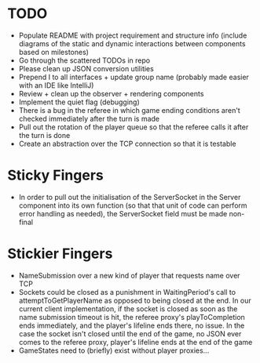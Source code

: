 # TODO
- Populate README with project requirement and structure info (include diagrams of the static and dynamic interactions between components based on milestones)
- Go through the scattered TODOs in repo
- Please clean up JSON conversion utilities
- Prepend I to all interfaces + update group name (probably made easier with an IDE like IntelliJ)
- Review + clean up the observer + rendering components
- Implement the quiet flag (debugging)
- There is a bug in the referee in which game ending conditions aren't checked immediately after the turn is made
- Pull out the rotation of the player queue so that the referee calls it after the turn is done
- Create an abstraction over the TCP connection so that it is testable

# Sticky Fingers
- In order to pull out the initialisation of the ServerSocket in the Server component into its own function (so that that unit of code can perform error handling as needed), the ServerSocket field must be made non-final

# Stickier Fingers
- NameSubmission over a new kind of player that requests name over TCP 
- Sockets could be closed as a punishment in WaitingPeriod's call to attemptToGetPlayerName as opposed to being closed at the end. In our current client implementation, if the 
socket is closed as soon as the name submission timeout is hit, the referee proxy's playToCompletion ends immediately, and the player's lifeline ends there, no issue. In the case
the socket isn't closed until the end of the game, no JSON ever comes to the referee proxy, player's lifeline ends at the end of the game
- GameStates need to (briefly) exist without player proxies...

